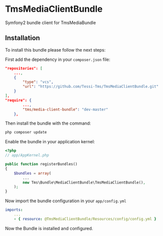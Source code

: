 TmsMediaClientBundle
====================

Symfony2 bundle client for TmsMediaBundle


Installation
------------

To install this bundle please follow the next steps:

First add the dependency in your `composer.json` file:

```json
"repositories": [
    ...,
    {
        "type": "vcs",
        "url": "https://github.com/Tessi-Tms/TmsMediaClientBundle.git"
    }
],
"require": {
        ...,
        "tms/media-client-bundle": "dev-master"
    },
```

Then install the bundle with the command:

```sh
php composer update
```

Enable the bundle in your application kernel:

```php
<?php
// app/AppKernel.php

public function registerBundles()
{
    $bundles = array(
        ...
        new Tms\Bundle\MediaClientBundle\TmsMediaClientBundle(),
    );
}
```

Now import the bundle configuration in your `app/config.yml`

```yml
imports:
    ...
    - { resource: @TmsMediaClientBundle/Resources/config/config.yml }
```

Now the Bundle is installed and configured.
